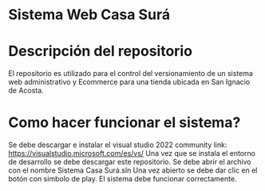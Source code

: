 # Sistema Web Casa Surá

# Descripción del repositorio
El repositorio es utilizado para el control del versionamiento de un sistema web administrativo y Ecommerce para una tienda ubicada en San Ignacio de Acosta.

# Como hacer funcionar el sistema?
Se debe descargar e instalar el visual studio 2022 community link: https://visualstudio.microsoft.com/es/vs/
Una vez que se instala el entorno de desarrollo se debe descargar este repositorio.
Se debe abrir el archivo con el nombre Sistema Casa Surá.sln
Una vez abierto se debe dar clic en el botón con simbolo de play.
El sistema debe funcionar correctamente.
